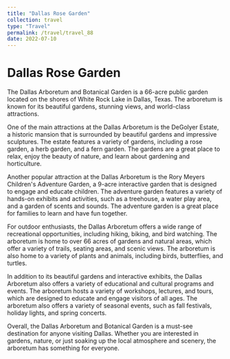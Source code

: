 ```yaml
---
title: "Dallas Rose Garden"
collection: travel
type: "Travel"
permalink: /travel/travel_88
date: 2022-07-10
---
```


# Dallas Rose Garden
The Dallas Arboretum and Botanical Garden is a 66-acre public garden located on the shores of White Rock Lake in Dallas, Texas. The arboretum is known for its beautiful gardens, stunning views, and world-class attractions.

One of the main attractions at the Dallas Arboretum is the DeGolyer Estate, a historic mansion that is surrounded by beautiful gardens and impressive sculptures. The estate features a variety of gardens, including a rose garden, a herb garden, and a fern garden. The gardens are a great place to relax, enjoy the beauty of nature, and learn about gardening and horticulture.

Another popular attraction at the Dallas Arboretum is the Rory Meyers Children's Adventure Garden, a 9-acre interactive garden that is designed to engage and educate children. The adventure garden features a variety of hands-on exhibits and activities, such as a treehouse, a water play area, and a garden of scents and sounds. The adventure garden is a great place for families to learn and have fun together.

For outdoor enthusiasts, the Dallas Arboretum offers a wide range of recreational opportunities, including hiking, biking, and bird watching. The arboretum is home to over 66 acres of gardens and natural areas, which offer a variety of trails, seating areas, and scenic views. The arboretum is also home to a variety of plants and animals, including birds, butterflies, and turtles.

In addition to its beautiful gardens and interactive exhibits, the Dallas Arboretum also offers a variety of educational and cultural programs and events. The arboretum hosts a variety of workshops, lectures, and tours, which are designed to educate and engage visitors of all ages. The arboretum also offers a variety of seasonal events, such as fall festivals, holiday lights, and spring concerts.

Overall, the Dallas Arboretum and Botanical Garden is a must-see destination for anyone visiting Dallas. Whether you are interested in gardens, nature, or just soaking up the local atmosphere and scenery, the arboretum has something for everyone.
